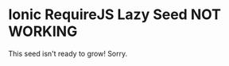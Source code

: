 Ionic RequireJS Lazy Seed **NOT WORKING**
=====================

This seed isn't ready to grow! Sorry.

